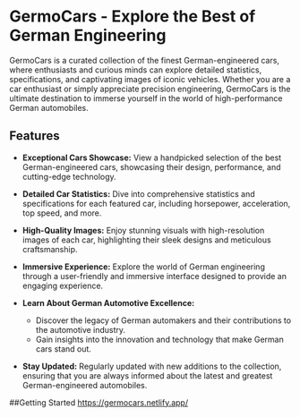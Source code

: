 # GermoCars - Explore the Best of German Engineering

GermoCars is a curated collection of the finest German-engineered cars, where enthusiasts and curious minds can explore detailed statistics, specifications, and captivating images of iconic vehicles. Whether you are a car enthusiast or simply appreciate precision engineering, GermoCars is the ultimate destination to immerse yourself in the world of high-performance German automobiles.

## Features

- **Exceptional Cars Showcase:** View a handpicked selection of the best German-engineered cars, showcasing their design, performance, and cutting-edge technology.

- **Detailed Car Statistics:** Dive into comprehensive statistics and specifications for each featured car, including horsepower, acceleration, top speed, and more.

- **High-Quality Images:** Enjoy stunning visuals with high-resolution images of each car, highlighting their sleek designs and meticulous craftsmanship.

- **Immersive Experience:** Explore the world of German engineering through a user-friendly and immersive interface designed to provide an engaging experience.

- **Learn About German Automotive Excellence:**
  - Discover the legacy of German automakers and their contributions to the automotive industry.
  - Gain insights into the innovation and technology that make German cars stand out.

- **Stay Updated:** Regularly updated with new additions to the collection, ensuring that you are always informed about the latest and greatest German-engineered automobiles.

##Getting Started
https://germocars.netlify.app/

